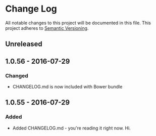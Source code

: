 # Change Log
All notable changes to this project will be documented in this file.
This project adheres to [Semantic Versioning](http://semver.org/).

## Unreleased

## 1.0.56 - 2016-07-29
### Changed
- CHANGELOG.md is now included with Bower bundle

## 1.0.55 - 2016-07-29
### Added
- Added CHANGELOG.md - you're reading it right now. Hi.
